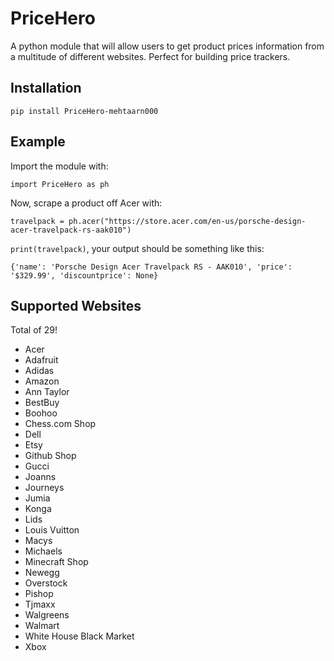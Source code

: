# PriceHero
A python module that will allow users to get product prices information from a multitude of different websites. Perfect for building price trackers.

## Installation
`pip install PriceHero-mehtaarn000`

## Example
Import the module with:

`import PriceHero as ph`

Now, scrape a product off Acer with:

`travelpack = ph.acer("https://store.acer.com/en-us/porsche-design-acer-travelpack-rs-aak010")`

`print(travelpack)`, your output should be something like this:

`{'name': 'Porsche Design Acer Travelpack RS - AAK010', 'price': '$329.99', 'discountprice': None}`

## Supported Websites
Total of 29!
- Acer
- Adafruit
- Adidas
- Amazon
- Ann Taylor
- BestBuy
- Boohoo
- Chess.com Shop
- Dell
- Etsy
- Github Shop
- Gucci
- Joanns
- Journeys
- Jumia
- Konga
- Lids
- Louis Vuitton
- Macys
- Michaels
- Minecraft Shop
- Newegg
- Overstock
- Pishop
- Tjmaxx
- Walgreens
- Walmart
- White House Black Market
- Xbox

